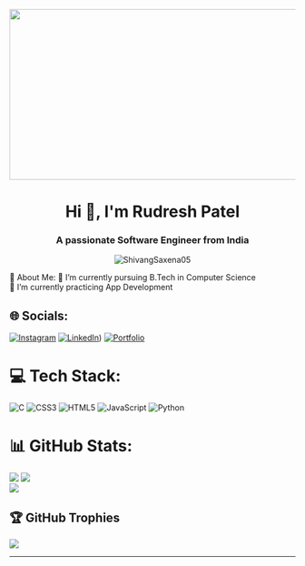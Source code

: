 <p align="center"><img src="https://i.postimg.cc/YSKGNLht/Minimal-Technology-on-A-Dark-Blue-Background-banner-landscape.gif" width="800" height="300"></p>
<h1 align="center">Hi 👋, I'm Rudresh Patel</h1>
<h3 align="center">A passionate Software Engineer from India</h3>
<p align="center"> <img src="https://komarev.com/ghpvc/?username=rudresh05&label=Profile%20views&color=0e75b6&style=flat" alt="ShivangSaxena05" /> </p>
💫 About Me:
🔭  I’m currently pursuing B.Tech in Computer  Science<br>🌱 I’m currently practicing App Development<br>


## 🌐 Socials:
[![Instagram](https://img.shields.io/badge/Instagram-%23E4405F.svg?logo=Instagram&logoColor=white)](https://instagram.com/vanshsaxena28) [![LinkedIn](https://img.shields.io/badge/LinkedIn-%230077B5.svg?logo=linkedin&logoColor=white)](https://www.linkedin.com/in/rudresh-patel-95a9b4284/)) [![Portfolio](https://img.shields.io/badge/Portfolio-8A2BE2)](https://ShivangSaxena05.github.io)

# 💻 Tech Stack:
![C](https://img.shields.io/badge/c-%2300599C.svg?style=for-the-badge&logo=c&logoColor=white) ![CSS3](https://img.shields.io/badge/css3-%231572B6.svg?style=for-the-badge&logo=css3&logoColor=white) ![HTML5](https://img.shields.io/badge/html5-%23E34F26.svg?style=for-the-badge&logo=html5&logoColor=white) ![JavaScript](https://img.shields.io/badge/javascript-%23323330.svg?style=for-the-badge&logo=javascript&logoColor=%23F7DF1E) ![Python](https://img.shields.io/badge/python-3670A0?style=for-the-badge&logo=python&logoColor=ffdd54)
# 📊 GitHub Stats:
![](https://github-readme-stats.vercel.app/api?username=rudresh05&theme=radical&hide_border=false&include_all_commits=false&count_private=true)
![](https://github-readme-streak-stats.herokuapp.com/?user=rudresh05&theme=radical&hide_border=false)<br/>
![](https://github-readme-stats.vercel.app/api/top-langs/?username=rudresh05&theme=radical&hide_border=false&include_all_commits=false&count_private=true&layout=compact)

## 🏆 GitHub Trophies
![](https://github-profile-trophy.vercel.app/?username=rudresh05&theme=radical&no-frame=false&no-bg=true&margin-w=4)


---
